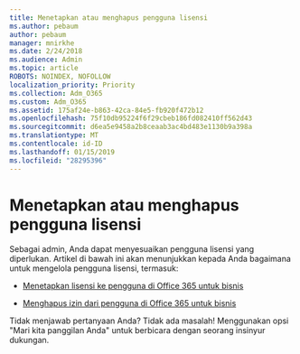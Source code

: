 ```yaml
---
title: Menetapkan atau menghapus pengguna lisensi
ms.author: pebaum
author: pebaum
manager: mnirkhe
ms.date: 2/24/2018
ms.audience: Admin
ms.topic: article
ROBOTS: NOINDEX, NOFOLLOW
localization_priority: Priority
ms.collection: Adm_O365
ms.custom: Adm_O365
ms.assetid: 175af24e-b863-42ca-84e5-fb920f472b12
ms.openlocfilehash: 75f10db95224f6f29cbeb186fd082410ff562d43
ms.sourcegitcommit: d6ea5e9458a2b8ceaab3ac4bd483e1130b9a398a
ms.translationtype: MT
ms.contentlocale: id-ID
ms.lasthandoff: 01/15/2019
ms.locfileid: "28295396"
---
```

# <a name="assign-or-remove-users-licenses"></a>Menetapkan atau menghapus pengguna lisensi

Sebagai admin, Anda dapat menyesuaikan pengguna lisensi yang diperlukan. Artikel di bawah ini akan menunjukkan kepada Anda bagaimana untuk mengelola pengguna lisensi, termasuk:
  
- [Menetapkan lisensi ke pengguna di Office 365 untuk bisnis](https://support.office.com/en-us/article/997596b5-4173-4627-b915-36abac6786dc)
    
- [Menghapus izin dari pengguna di Office 365 untuk bisnis](https://support.office.com/article/9b497c85-d0a4-4735-80fa-d3565bc05bd1)
    
Tidak menjawab pertanyaan Anda? Tidak ada masalah! Menggunakan opsi "Mari kita panggilan Anda" untuk berbicara dengan seorang insinyur dukungan.
  

